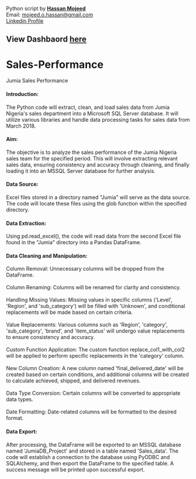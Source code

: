 Python script by [__Hassan Mojeed__](https://linktr.ee/mhola)<br>
Email: mojeed.o.hassan@gmail.com<br>
[Linkedin Profile](https://www.linkedin.com/in/hassanmojeed/)



## View Dashbaord [here](https://app.powerbi.com/view?r=eyJrIjoiOTBiODkwYTYtMjk2MC00MzMzLWJkOGYtZWQzNGFiNTdjODZkIiwidCI6ImFlM2E5OTA2LTc4MWEtNDQ2YS1iZGI2LTYzNzdjMDllMmM2ZiIsImMiOjF9&pageName=ReportSectioneed2047ccf3ea2f7d6e8)

# Sales-Performance
Jumia Sales Performance


#### Introduction:
The Python code will extract, clean, and load sales data from Jumia Nigeria's sales department into a Microsoft SQL Server database. It will utilize various libraries and handle data processing tasks for sales data from March 2018.

#### Aim:
The objective is to analyze the sales performance of the Jumia Nigeria sales team for the specified period. This will involve extracting  relevant sales data, ensuring consistency and accuracy through cleaning, and finally loading it into an MSSQL Server database for further analysis.

#### Data Source:
Excel files stored in a directory named "Jumia" will serve as the data source. The code will locate these files using the glob function within the specified directory.

#### Data Extraction:
Using pd.read_excel(), the code will read data from the second Excel file found in the "Jumia" directory into a Pandas DataFrame.

#### Data Cleaning and Manipulation:

Column Removal: Unnecessary columns will be dropped from the DataFrame.<br><br>
Column Renaming: Columns will be renamed for clarity and consistency.<br><br>
Handling Missing Values: Missing values in specific columns ('Level', 'Region', and 'sub_category') will be filled with 'Unknown', and conditional replacements will be made based on certain criteria.<br><br>
Value Replacements: Various columns such as 'Region', 'category', 'sub_category', 'brand', and 'item_status' will undergo value replacements to ensure consistency and accuracy.<br><br>
Custom Function Application: The custom function replace_col1_with_col2 will be applied to perform specific replacements in the 'category' column.<br><br>
New Column Creation: A new column named 'final_delivered_date' will be created based on certain conditions, and additional columns will be created to calculate achieved, shipped, and delivered revenues.<br><br>
Data Type Conversion: Certain columns will be converted to appropriate data types.<br><br>
Date Formatting: Date-related columns will be formatted to the desired format.<br>

#### Data Export:
After processing, the DataFrame will be exported to an MSSQL database named 'JumiaDB_Project' and stored in a table named 'Sales_data'. The code will establish a connection to the database using PyODBC and SQLAlchemy, and then export the DataFrame to the specified table. A success message will be printed upon successful export.


